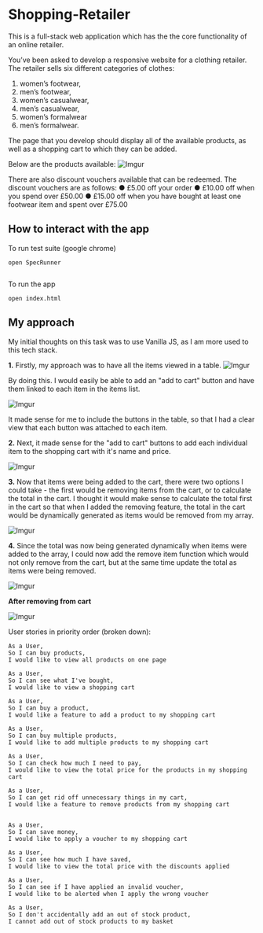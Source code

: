 # Shopping-Retailer

This is a full-stack web application which has the the core functionality of an online retailer. 

You’ve been asked to develop a responsive website for a clothing retailer.
The retailer sells six different categories of clothes:
1. women’s footwear,
2. men’s footwear,
3. women’s casualwear,
4. men’s casualwear,
5. women’s formalwear 
6. men’s formalwear.

The page that you develop should display all of the available products, as well as a shopping cart to which they can be added.

Below are the products available: 
![Imgur](https://imgur.com/GV14ta2.png)

There are also discount vouchers available that can be redeemed. The discount vouchers
are as follows:
● £5.00 off your order
● £10.00 off when you spend over £50.00
● £15.00 off when you have bought at least one footwear item and spent over £75.00
## How to interact with the app
To run test suite (google chrome)
```
open SpecRunner
 
```

To run the app
```
open index.html
```

## My approach
My initial thoughts on this task was to use Vanilla JS, as I am more used to this tech stack.

**1.** Firstly, my approach was to have all the items viewed in a table. 
![Imgur](https://imgur.com/rcQdMsM.png)

By doing this. I would easily be able to add an "add to cart" button and have them linked to each item in the items list.

![Imgur](https://imgur.com/jw1vLaN.png)

It made sense for me to include the buttons in the table, so that I had a clear view that each button was attached to each item.

**2.** Next, it made sense for the "add to cart" buttons to add each individual item to the shopping cart with it's name and price.

![Imgur](https://imgur.com/d66gZP7.png)

**3.** Now that items were being added to the cart, there were two options I could take - the first would be removing items from the cart, or to calculate the total in the cart. I thought it would make sense to calculate the total first in the cart so that when I added the removing feature, the total in the cart would be dynamically generated as items would be removed from my array. 

![Imgur](https://imgur.com/XAnf2X5.png)

**4.** Since the total was now being generated dynamically when items were added to the array, I could now add the remove item function which would not only remove from the cart, but at the same time update the total as items were being removed.

![Imgur](https://imgur.com/IfYoNLw.png)

**After removing from cart**

![Imgur](https://imgur.com/78OvIPy.png)


User stories in priority order (broken down): 
```
As a User,
So I can buy products,
I would like to view all products on one page

As a User,
So I can see what I've bought,
I would like to view a shopping cart

As a User,
So I can buy a product,
I would like a feature to add a product to my shopping cart

As a User,
So I can buy multiple products,
I would like to add multiple products to my shopping cart

As a User,
So I can check how much I need to pay,
I would like to view the total price for the products in my shopping cart

As a User, 
So I can get rid off unnecessary things in my cart,
I would like a feature to remove products from my shopping cart


As a User,
So I can save money,
I would like to apply a voucher to my shopping cart

As a User,
So I can see how much I have saved, 
I would like to view the total price with the discounts applied

As a User, 
So I can see if I have applied an invalid voucher,
I would like to be alerted when I apply the wrong voucher

As a User, 
So I don't accidentally add an out of stock product,
I cannot add out of stock products to my basket  

```
